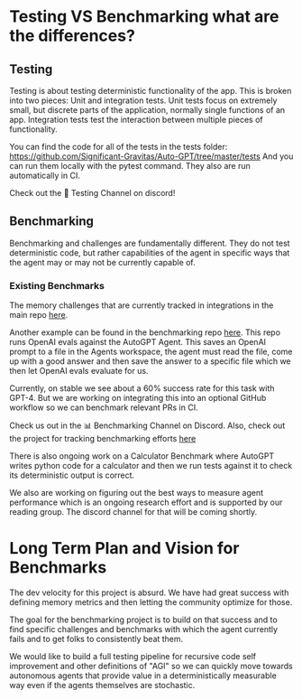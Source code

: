 # Testing VS Benchmarking what are the differences?

## Testing
Testing is about testing deterministic functionality of the app. This is broken into two pieces: Unit and integration tests.
Unit tests focus on extremely small, but discrete parts of the application, normally single functions of an app. Integration tests test the interaction between multiple pieces of functionality. 

You can find the code for all of the tests in the tests folder: https://github.com/Significant-Gravitas/Auto-GPT/tree/master/tests
And you can run them locally with the pytest command. They also are run automatically in CI.

Check out the :test_tube: Testing Channel on discord!

## Benchmarking
Benchmarking and challenges are fundamentally different. They do not test deterministic code, but rather capabilities of the agent in specific ways that the agent may or may not be currently capable of. 

### Existing Benchmarks
The memory challenges that are currently tracked in integrations in the main repo [here](https://github.com/Significant-Gravitas/Auto-GPT/tree/master/tests/integration/challenges).

Another example can be found in the benchmarking repo [here](https://github.com/Significant-Gravitas/Auto-GPT-Benchmarks). This repo runs OpenAI evals against the AutoGPT Agent. This saves an OpenAI prompt to a file in the Agents workspace, the agent must read the file, come up with a good answer and then save the answer to a specific file which we then let OpenAI evals evaluate for us. 

Currently, on stable we see about a 60% success rate for this task with GPT-4. But we are working on integrating this into an optional GitHub workflow so we can benchmark relevant PRs in CI.

Check us out in the :bar_chart: Benchmarking Channel on Discord.
Also, check out the project for tracking benchmarking efforts [here](https://github.com/orgs/Significant-Gravitas/projects/3)

There is also ongoing work on a Calculator Benchmark where AutoGPT writes python code for a calculator and then we run tests against it to check its deterministic output is correct.

We also are working on figuring out the best ways to measure agent performance which is an ongoing research effort and is supported by our reading group. The discord channel for that will be coming shortly.

# Long Term Plan and Vision for Benchmarks

The dev velocity for this project is absurd. We have had great success with defining memory metrics and then letting the community optimize for those.

The goal for the benchmarking project is to build on that success and to find specific challenges and benchmarks with which the agent currently fails and to get folks to consistently beat them.

We would like to build a full testing pipeline for recursive code self improvement and other definitions of "AGI" so we can quickly move towards autonomous agents that provide value in a deterministically measurable way even if the agents themselves are stochastic.